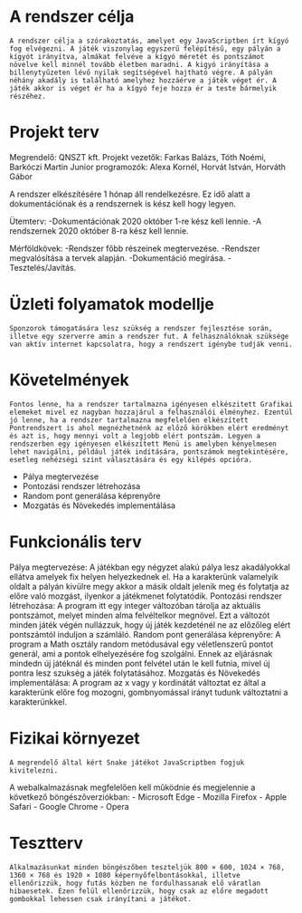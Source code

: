 # A rendszer célja
	A rendszer célja a szórakoztatás, amelyet egy JavaScriptben írt kígyó fog elvégezni. A játék viszonylag egyszerű felépítésű, egy pályán a kígyót irányítva, almákat felvéve a kígyó méretét és pontszámot növelve kell minnél tovább életben maradni. A kigyó irányítása a billenytyűzeten lévő nyilak segítségével hajtható végre. A pályán néhány akadály is található amelyhez hozzáérve a játék véget ér. A játék akkor is véget ér ha a kígyó feje hozza ér a teste bármelyik részéhez.
# Projekt terv
Megrendelő: QNSZT kft.
Projekt vezetők: Farkas Balázs, Tóth Noémi, Barkóczi Martin
Junior programozók: Alexa Kornél, Horvát István, Horváth Gábor

A rendszer elkészítésére 1 hónap áll rendelkezésre. Ez idő alatt a dokumentációnak és a rendszernek is kész kell hogy legyen.

Ütemterv:
-Dokumentációnak 2020 október 1-re kész kell lennie.
-A rendszernek 2020 október  8-ra kész kell lennie.

Mérföldkövek:
-Rendszer főbb részeinek megtervezése.
-Rendszer megvalósítása a tervek alapján.
-Dokumentáció megírása.
-Tesztelés/Javítás.

# Üzleti folyamatok modellje
	Sponzorok támogatására lesz szükség a rendszer fejlesztése során, illetve egy szerverre amin a rendszer fut. A felhasználóknak szüksége van aktív internet kapcsolatra, hogy a rendszert igénybe tudják venni.

# Követelmények
	Fontos lenne, ha a rendszer tartalmazna igényesen elkészitett Grafikai elemeket mivel ez nagyban hozzajárul a felhasználói élményhez. Ezentúl jó lenne, ha a rendszer tartalmazna megfelelően elkészített Pontrendszert is ahol megnézhetnénk az előző körökben elért eredményt és azt is, hogy mennyi volt a legjobb elért pontszám. Legyen a rendszerben egy igényesen elkészített Menü is amelyben kényelmesen lehet navigálni, például játék indítására, pontszámok megtekintésére, esetleg nehézségi szint választására és egy kilépés opcióra.

- Pálya megtervezése
- Pontozási rendszer létrehozása
- Random pont generálása képrenyőre
- Mozgatás és Növekedés implementálása

# Funkcionális terv
Pálya megtervezése:
	A játékban egy négyzet alakú pálya lesz akadályokkal ellátva amelyek fix helyen helyezkednek el. Ha a karakterünk valamelyik oldalt a pályán kivülre megy akkor a másik oldalt jelenik meg és folytatja az előre való mozgást, ilyenkor a játékmenet folytatódik.
Pontozási rendszer létrehozása:
	A program itt egy integer változóban tárolja az aktuális pontszámot, melyet minden alma felvéltelkor megnövel.
Ezt a változót minden játék végén nullázzuk, hogy új játék kezdeténél ne az előzőleg elért pontszámtól induljon a számláló.
Random pont generálása képrenyőre:
	A program a Math osztály random metódusával egy véletlenszerű pontot generál, ami a pontok elhelyezésére fog szolgálni.
Ennek az eljárásnak mindedn új játéknál és minden pont felvétel után le kell futnia, mivel új pontra lesz szukség a játék folytatásához.
Mozgatás és Növekedés implementálása:
	A program az x vagy y kordinátát változtat ez által a karakterünk előre fog mozogni, gombnyomással irányt tudunk változtatni a karakterünkkel. 
	
# Fizikai környezet
	A megrendelő által kért Snake játékot JavaScriptben fogjuk kivitelezni. 
A webalkalmazásnak megfelelően kell működnie és megjelennie a következő böngészőverziókban:
	- Microsoft Edge
	- Mozilla Firefox
	- Apple Safari
	- Google Chrome
	- Opera

# Tesztterv
	Alkalmazásunkat minden böngészőben teszteljük 800 × 600, 1024 × 768, 1360 × 768 és 1920 × 1080 képernyőfelbontásokkal, illetve ellenőrizzük, hogy futás közben ne fordulhassanak elő váratlan hibaesetek. Ezen felül ellenőrizzük, hogy csak az előre megadott gombokkal lehessen csak irányítani a játékot.